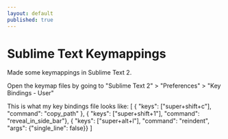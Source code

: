 ```yaml
---
layout: default
published: true
---
```


# Sublime Text Keymappings

Made some keymappings in Sublime Text 2.

Open the keymap files by going to "Sublime Text 2" > "Preferences" > "Key Bindings - User"

This is what my key bindings file looks like:
  [
  { "keys": ["super+shift+c"], "command": "copy_path" },
  { "keys": ["super+shift+1"], "command": "reveal_in_side_bar"},
  { "keys": ["super+alt+l"], "command": "reindent", "args": {"single_line": false}}
  ]